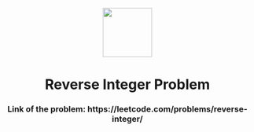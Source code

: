 <p align="center">
  <img align="center" width="100" src="https://cdn.iconscout.com/icon/free/png-256/leetcode-3521542-2944960.png" />

  <h1 align="center">Reverse Integer Problem</h1>
</p>

<h3 align="center">Link of the problem: https://leetcode.com/problems/reverse-integer/ </h3>
